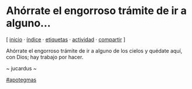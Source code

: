 # Ahórrate el engorroso trámite de ir a alguno...
[ [inicio](https://github.com/jucardus/jucardus.github.io/blob/main/index.md) · [índice](https://github.com/jucardus/jucardus.github.io/blob/main/indice.md) · [etiquetas](https://github.com/jucardus/jucardus.github.io/blob/main/etiquetas.md) · [actividad](https://github.com/jucardus/jucardus.github.io/blob/main/actividad.md) · [compartir](https://x.com/intent/tweet?text=Ah%C3%B3rrate+el+engorroso+tr%C3%A1mite+de+ir+a+alguno...+%E2%80%94+Apotegmas%0A%0A%E2%86%92+https%3A%2F%2Fgithub.com%2Fjucardus%2Fjucardus.github.io%2Fblob%2Fmain%2Fa%2Fh%2Fo%2Fahorrate-el-engorroso-tramite-de-ir.md%0A%0A%23apotegmas_jucardus) ]

Ahórrate el engorroso trámite de ir a alguno de los cielos y quédate aquí, con Dios; hay trabajo por hacer.

~ jucardus ~

[#apotegmas](https://github.com/jucardus/jucardus.github.io/blob/main/a/p/apotegmas.md)